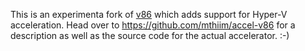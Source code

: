 This is an experimenta fork of [v86](https://github.com/copy/v86) which adds support for Hyper-V acceleration. Head over to https://github.com/mthiim/accel-v86 for a description as well as the source code for the actual accelerator. :-)
